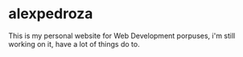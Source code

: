 # alexpedroza
This is my personal website for Web Development porpuses, i'm still working on it, have a lot of things do to.
